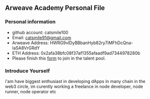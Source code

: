 ## Arweave Academy Personal File

### Personal information

- github account: catsmile100
- Email: catsmile91@gmail.com
- Arweave Address: HWRG9vlDyBBbanHyb82ry7iMFhDcQna-laSA8VrGRdY
- ETH Address: 0x2afa38bfc08f37af1355afaadf9ad7344978280b
- Please finish this [form](https://docs.google.com/forms/d/e/1FAIpQLSfWA5fIIcBgmRppm3jNz5vmf9Mai_QMVil-2pO4r7YKn_Zhtw/viewform?usp=sf_link) to join in the talent pool.

### Introduce Yourself
 i'am have biggest enthusiast in developing dApps in many chain in the web3 circle, im curently working a freelance in node developer, node runner, node operator etc
